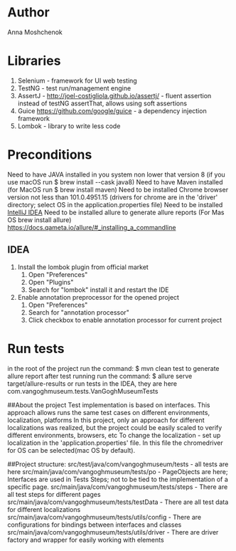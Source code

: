 # Author
Anna Moshchenok

# Libraries
1. Selenium - framework for UI web testing
1. TestNG - test run/management engine
1. AssertJ - http://joel-costigliola.github.io/assertj/ - fluent assertion instead of testNG assertThat, allows using soft assertions
1. Guice https://github.com/google/guice - a dependency injection framework
1. Lombok - library to write less code


# Preconditions
Need to have JAVA installed in you system non lower that version 8 (if you use macOS run $ brew install --cask java8)
Need to have Maven installed (for MacOS run $ brew install maven)
Need to be installed Chrome browser version not less than 101.0.4951.15 (drivers for chrome are in the 'driver' directory; select OS in the application.properties file)
Need to be installed [IntelliJ IDEA](https://www.jetbrains.com/idea/)
Need to be installed allure to generate allure reports (For Mas OS brew install allure) https://docs.qameta.io/allure/#_installing_a_commandline

## IDEA
1. Install the lombok plugin from official market
   1. Open "Preferences"
   1. Open "Plugins"
   1. Search for "lombok" install it and restart the IDE
1. Enable annotation preprocessor for the opened project
   1. Open "Preferences"
   1. Search for "annotation processor"
   1. Click checkbox to enable annotation processor for current project


# Run tests
in the root of the project run the command: $ mvn clean test
to generate allure report after test running run the command: $ allure serve target/allure-results
or
run tests in the IDEA, they are here com.vangoghmuseum.tests.VanGoghMuseumTests



##About the project
Test implementation is based on interfaces. This approach allows runs the same test cases on different environments, localization, platforms
In this project, only an approach for different localizations was realized, but the project could be easily scaled to verify different environments, browsers, etc
To change the localization - set up localization in the 'application.properties' file. In this file the chromedriver for OS can be selected(mac OS by default).

##Project structure:
src/test/java/com/vangoghmuseum/tests - all tests are here
src/main/java/com/vangoghmuseum/tests/po - PageObjects are here; Interfaces are used in Tests Steps; not to be tied to the implementation of a specific page.
src/main/java/com/vangoghmuseum/tests/steps - There are all test steps for different pages
src/main/java/com/vangoghmuseum/tests/testData - There are all test data for different localizations
src/main/java/com/vangoghmuseum/tests/utils/config - There are configurations for bindings between interfaces and classes
src/main/java/com/vangoghmuseum/tests/utils/driver - There are driver factory and wrapper for easily working with elements




